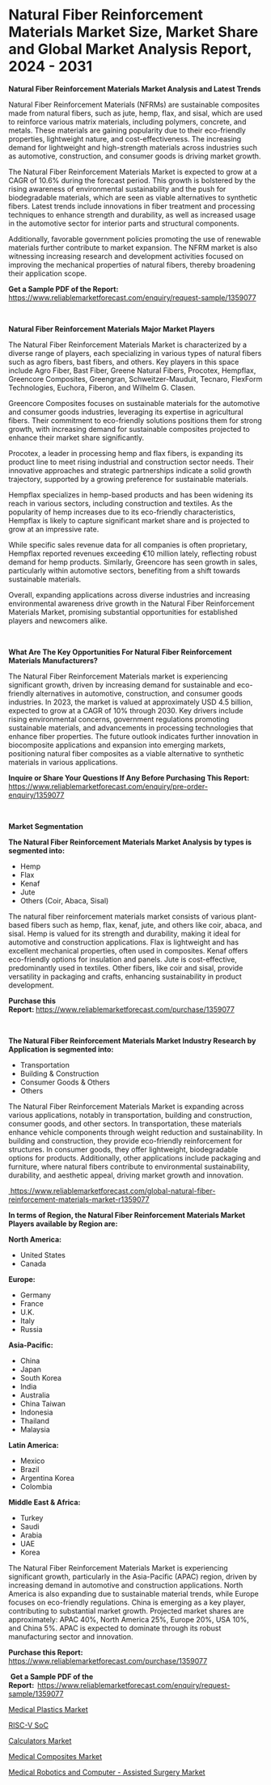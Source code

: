<p><h1>Natural Fiber Reinforcement Materials Market Size, Market Share and Global Market Analysis Report, 2024 - 2031</h1></p><p><strong>Natural Fiber Reinforcement Materials Market Analysis and Latest Trends</strong></p>
<p><p>Natural Fiber Reinforcement Materials (NFRMs) are sustainable composites made from natural fibers, such as jute, hemp, flax, and sisal, which are used to reinforce various matrix materials, including polymers, concrete, and metals. These materials are gaining popularity due to their eco-friendly properties, lightweight nature, and cost-effectiveness. The increasing demand for lightweight and high-strength materials across industries such as automotive, construction, and consumer goods is driving market growth.</p><p>The Natural Fiber Reinforcement Materials Market is expected to grow at a CAGR of 10.6% during the forecast period. This growth is bolstered by the rising awareness of environmental sustainability and the push for biodegradable materials, which are seen as viable alternatives to synthetic fibers. Latest trends include innovations in fiber treatment and processing techniques to enhance strength and durability, as well as increased usage in the automotive sector for interior parts and structural components.</p><p>Additionally, favorable government policies promoting the use of renewable materials further contribute to market expansion. The NFRM market is also witnessing increasing research and development activities focused on improving the mechanical properties of natural fibers, thereby broadening their application scope.</p></p>
<p><strong>Get a Sample PDF of the Report:&nbsp;</strong> <a href="https://www.reliablemarketforecast.com/enquiry/request-sample/1359077">https://www.reliablemarketforecast.com/enquiry/request-sample/1359077</a></p>
<p>&nbsp;</p>
<p><strong>Natural Fiber Reinforcement Materials Major Market Players</strong></p>
<p><p>The Natural Fiber Reinforcement Materials Market is characterized by a diverse range of players, each specializing in various types of natural fibers such as agro fibers, bast fibers, and others. Key players in this space include Agro Fiber, Bast Fiber, Greene Natural Fibers, Procotex, Hempflax, Greencore Composites, Greengran, Schweitzer-Mauduit, Tecnaro, FlexForm Technologies, Euchora, Fiberon, and Wilhelm G. Clasen.</p><p>Greencore Composites focuses on sustainable materials for the automotive and consumer goods industries, leveraging its expertise in agricultural fibers. Their commitment to eco-friendly solutions positions them for strong growth, with increasing demand for sustainable composites projected to enhance their market share significantly. </p><p>Procotex, a leader in processing hemp and flax fibers, is expanding its product line to meet rising industrial and construction sector needs. Their innovative approaches and strategic partnerships indicate a solid growth trajectory, supported by a growing preference for sustainable materials.</p><p>Hempflax specializes in hemp-based products and has been widening its reach in various sectors, including construction and textiles. As the popularity of hemp increases due to its eco-friendly characteristics, Hempflax is likely to capture significant market share and is projected to grow at an impressive rate.</p><p>While specific sales revenue data for all companies is often proprietary, Hempflax reported revenues exceeding €10 million lately, reflecting robust demand for hemp products. Similarly, Greencore has seen growth in sales, particularly within automotive sectors, benefiting from a shift towards sustainable materials.</p><p>Overall, expanding applications across diverse industries and increasing environmental awareness drive growth in the Natural Fiber Reinforcement Materials Market, promising substantial opportunities for established players and newcomers alike.</p></p>
<p>&nbsp;</p>
<p><strong>What Are The Key Opportunities For Natural Fiber Reinforcement Materials Manufacturers?</strong></p>
<p><p>The Natural Fiber Reinforcement Materials market is experiencing significant growth, driven by increasing demand for sustainable and eco-friendly alternatives in automotive, construction, and consumer goods industries. In 2023, the market is valued at approximately USD 4.5 billion, expected to grow at a CAGR of 10% through 2030. Key drivers include rising environmental concerns, government regulations promoting sustainable materials, and advancements in processing technologies that enhance fiber properties. The future outlook indicates further innovation in biocomposite applications and expansion into emerging markets, positioning natural fiber composites as a viable alternative to synthetic materials in various applications.</p></p>
<p><strong>Inquire or Share Your Questions If Any Before Purchasing This Report:</strong> <a href="https://www.reliablemarketforecast.com/enquiry/pre-order-enquiry/1359077">https://www.reliablemarketforecast.com/enquiry/pre-order-enquiry/1359077</a></p>
<p>&nbsp;</p>
<p><strong>Market Segmentation</strong></p>
<p><strong>The Natural Fiber Reinforcement Materials Market Analysis by types is segmented into:</strong></p>
<p><ul><li>Hemp</li><li>Flax</li><li>Kenaf</li><li>Jute</li><li>Others (Coir, Abaca, Sisal)</li></ul></p>
<p><p>The natural fiber reinforcement materials market consists of various plant-based fibers such as hemp, flax, kenaf, jute, and others like coir, abaca, and sisal. Hemp is valued for its strength and durability, making it ideal for automotive and construction applications. Flax is lightweight and has excellent mechanical properties, often used in composites. Kenaf offers eco-friendly options for insulation and panels. Jute is cost-effective, predominantly used in textiles. Other fibers, like coir and sisal, provide versatility in packaging and crafts, enhancing sustainability in product development.</p></p>
<p><strong>Purchase this Report:&nbsp;</strong><a href="https://www.reliablemarketforecast.com/purchase/1359077">https://www.reliablemarketforecast.com/purchase/1359077</a></p>
<p>&nbsp;</p>
<p><strong>The Natural Fiber Reinforcement Materials Market Industry Research by Application is segmented into:</strong></p>
<p><ul><li>Transportation</li><li>Building & Construction</li><li>Consumer Goods & Others</li><li>Others</li></ul></p>
<p><p>The Natural Fiber Reinforcement Materials Market is expanding across various applications, notably in transportation, building and construction, consumer goods, and other sectors. In transportation, these materials enhance vehicle components through weight reduction and sustainability. In building and construction, they provide eco-friendly reinforcement for structures. In consumer goods, they offer lightweight, biodegradable options for products. Additionally, other applications include packaging and furniture, where natural fibers contribute to environmental sustainability, durability, and aesthetic appeal, driving market growth and innovation.</p></p>
<p><a href="https://www.reliablemarketforecast.com/global-natural-fiber-reinforcement-materials-market-r1359077">&nbsp;https://www.reliablemarketforecast.com/global-natural-fiber-reinforcement-materials-market-r1359077</a></p>
<p><strong>In terms of Region, the Natural Fiber Reinforcement Materials Market Players available by Region are:</strong></p>
<p>
    <p> <strong> North America: </strong>
        <ul>
            <li>United States</li>
            <li>Canada</li>
        </ul>
        </p> 
    <p> <strong> Europe: </strong>
        <ul>
            <li>Germany</li>
            <li>France</li>
            <li>U.K.</li>
            <li>Italy</li>
            <li>Russia</li>
        </ul>
        </p> 
    <p> <strong> Asia-Pacific: </strong>
        <ul>
            <li>China</li>
            <li>Japan</li>
            <li>South Korea</li>
            <li>India</li>
            <li>Australia</li>
            <li>China Taiwan</li>
            <li>Indonesia</li>
            <li>Thailand</li>
            <li>Malaysia</li>
        </ul>
        </p> 
    <p> <strong> Latin America: </strong>
        <ul>
            <li>Mexico</li>
            <li>Brazil</li>
            <li>Argentina Korea</li>
            <li>Colombia</li>
        </ul>
        </p> 
    <p> <strong> Middle East & Africa: </strong>
        <ul>
            <li>Turkey</li>
            <li>Saudi</li>
            <li>Arabia</li>
            <li>UAE</li>
            <li>Korea</li>
        </ul>
    </p>
    </p>
<p><p>The Natural Fiber Reinforcement Materials Market is experiencing significant growth, particularly in the Asia-Pacific (APAC) region, driven by increasing demand in automotive and construction applications. North America is also expanding due to sustainable material trends, while Europe focuses on eco-friendly regulations. China is emerging as a key player, contributing to substantial market growth. Projected market shares are approximately: APAC 40%, North America 25%, Europe 20%, USA 10%, and China 5%. APAC is expected to dominate through its robust manufacturing sector and innovation.</p></p>
<p><strong>Purchase this Report: </strong><a href="https://www.reliablemarketforecast.com/purchase/1359077">https://www.reliablemarketforecast.com/purchase/1359077</a></p>
<p>&nbsp;<strong>Get a Sample PDF of the Report:&nbsp;&nbsp;</strong><a href="https://www.reliablemarketforecast.com/enquiry/request-sample/1359077">https://www.reliablemarketforecast.com/enquiry/request-sample/1359077</a></p>
<p><strong></strong></p>
<p><p><a href="https://issuu.com/reportprime-2/docs/medical-plastics-market-size-2030.p_5e3f6c55069d3e">Medical Plastics Market</a></p><p><a href="https://medium.com/@mares423/risc-v-soc%E5%B8%82%E5%A0%B4%E3%81%AE%E6%96%B0%E8%88%88%E3%83%88%E3%83%AC%E3%83%B3%E3%83%89%E3%81%A82024%E5%B9%B4%E3%81%8B%E3%82%892031%E5%B9%B4%E3%81%BE%E3%81%A7%E3%81%AE%E5%B0%86%E6%9D%A5%E5%B1%95%E6%9C%9B-b6fcf64b4905">RISC-V SoC</a></p><p><a href="https://www.linkedin.com/pulse/calculators-industry-sector-new-technologies-market-impact-vp6we?trackingId=evzoTjIEQFaQLsqjJpAXBQ%3D%3D">Calculators Market</a></p><p><a href="https://issuu.com/reportprime-2/docs/medical-composites-market-size-2030_771b00ebca910b">Medical Composites Market</a></p><p><a href="https://github.com/RoccoManning/Market-Research-Report-List-7/blob/main/medical-robotics-and-computer-assisted-surgery-market.md">Medical Robotics and Computer - Assisted Surgery Market</a></p></p>